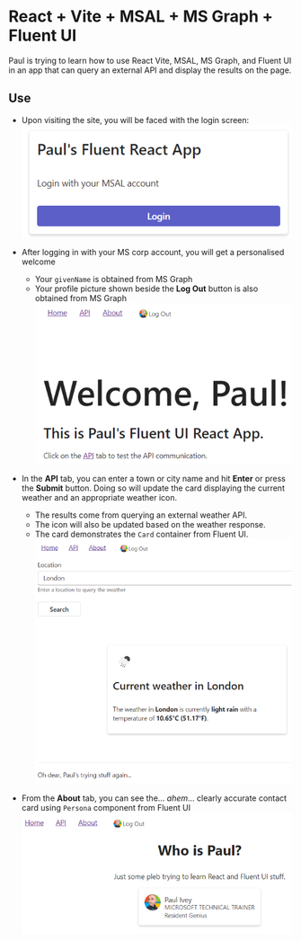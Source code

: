 # React + Vite + MSAL + MS Graph + Fluent UI
Paul is trying to learn how to use React Vite, MSAL, MS Graph, and Fluent UI in an app that can query an external API and display the results on the page.

## Use
- Upon visiting the site, you will be faced with the login screen:   
![MSAL login prompt](public/login.png)   

- After logging in with your MS corp account, you will get a personalised welcome
    - Your `givenName` is obtained from MS Graph
    - Your profile picture shown beside the **Log Out** button is also obtained from MS Graph   
![Home page screenshot](public/home.png)   

- In the **API** tab, you can enter a town or city name and hit **Enter** or press the **Submit** button. Doing so will update the card displaying the current weather and an appropriate weather icon.
    - The results come from querying an external weather API.
    - The icon will also be updated based on the weather response.
    - The card demonstrates the `Card` container from Fluent UI.   
![API tab screenshot](public/api.png)   

- From the **About** tab, you can see the... *ahem*... clearly accurate contact card using `Persona` component from Fluent UI   
![About tab screenshot](public/about.png)